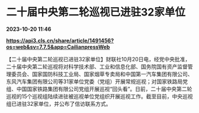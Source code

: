 # 二十届中央第二轮巡视已进驻32家单位

**2023-10-20 11:46**

**https://api3.cls.cn/share/article/1491456?os=web&sv=7.7.5&app=CailianpressWeb**

【二十届中央第二轮巡视已进驻32家单位】财联社10月20日电，经党中央批准，二十届中央第二轮巡视将对科学技术部、工业和信息化部、国务院国有资产监督管理委员会、国家国防科技工业局、国家烟草专卖局和中国第一汽车集团有限公司、东风汽车集团有限公司等31家单位党委（党组）开展常规巡视；对国家铁路局党组、中国国家铁路集团有限公司党组开展巡视“回头看”。日前，二十届中央第二轮巡视的15个巡视组陆续进驻被巡视单位党组织开展巡视工作。截至目前，中央巡视组已进驻32家单位，并公布了信访联系方式。